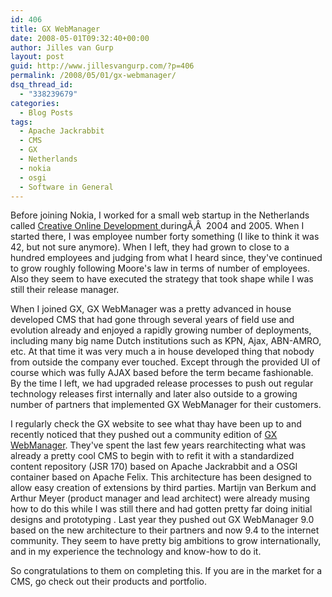 ```yaml
---
id: 406
title: GX WebManager
date: 2008-05-01T09:32:40+00:00
author: Jilles van Gurp
layout: post
guid: http://www.jillesvangurp.com/?p=406
permalink: /2008/05/01/gx-webmanager/
dsq_thread_id:
  - "338239679"
categories:
  - Blog Posts
tags:
  - Apache Jackrabbit
  - CMS
  - GX
  - Netherlands
  - nokia
  - osgi
  - Software in General
---
```

Before joining Nokia, I worked for a small web startup in the Netherlands called [<GX> Creative Online Development ](http://www.gx.nl)duringÃ‚Â  2004 and 2005. When I started there, I was employee number forty something (I like to think it was 42, but not sure anymore). When I left, they had grown to close to a hundred employees and judging from what I heard since, they've continued to grow roughly following Moore's law in terms of number of employees. Also they seem to have executed the strategy that took shape while I was still their release manager.

When I joined GX, GX WebManager was a pretty advanced in house developed CMS that had gone through several years of field use and evolution already and enjoyed a rapidly growing number of deployments, including many big name Dutch institutions such as KPN, Ajax, ABN-AMRO, etc. At that time it was very much a in house developed thing that nobody from outside the company ever touched. Except through the provided UI of course which was fully AJAX based before the term became fashionable. By the time I left, we had upgraded release processes to push out regular technology releases first internally and later also outside to a growing number of partners that implemented GX WebManager for their customers.

I regularly check the GX website to see what thay have been up to and recently noticed that they pushed out a community edition of [GX WebManager](http://www.gxwebmanager.com/). They've spent the last few years rearchitecting what was already a pretty cool CMS to begin with to refit it with a standardized content repository (JSR 170) based on Apache Jackrabbit and a OSGI container based on Apache Felix. This architecture has been designed to allow easy creation of extensions by third parties. Martijn van Berkum and Arthur Meyer (product manager and lead architect) were already musing how to do this while I was still there and had gotten pretty far doing initial designs and prototyping . Last year they pushed out GX WebManager 9.0 based on the new architecture to their partners and now 9.4 to the internet community. They seem to have pretty big ambitions to grow internationally, and in my experience the technology and know-how to do it.

So congratulations to them on completing this. If you are in the market for a CMS, go check out their products and portfolio.